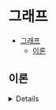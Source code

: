# 그래프

- [그래프](#그래프)
  - [이론](#이론)

## 이론

<details>
<br/>

그래프는 2가지로 표현할 수 있다.

1. 인접 행렬    
    그래프의 정점 수가 n이라면, n x n의 2차원 배열 M을 생성한다.

        if(간선(vertexA, vertexB)가 존재하면)
           M[vertexA][vertexB] = 1
        else                                  
          M[vertexA][vertexB] = 0

    장점은

        간선의 Search 행위에 O(1) 소요된다.        

    단점은

        간선의 수와 무관하게 n²개의 메모리 공간이 필요하다.

2. 인접 리스트

그래프 순회는

    그래프의 각 vertex를 방문하는 과정이다.

    주로, DFS를 많이 사용하며 스택과 재귀로 구현한다.

</details>